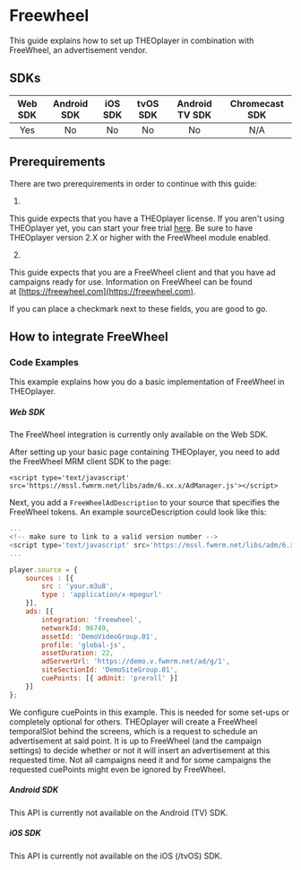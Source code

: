 # Freewheel

This guide explains how to set up THEOplayer in combination with FreeWheel, an advertisement vendor.

## SDKs

| Web SDK | Android SDK | iOS SDK | tvOS SDK| Android TV SDK | Chromecast SDK |
| :-----: | :---------: | :-----: | :--: | :------------: | :------------: |
|   Yes   |     No     |   No   | No  |      No       |      N/A       |

## Prerequirements

There are two prerequirements in order to continue with this guide:

1. 
This guide expects that you have a THEOplayer license. If you aren't using THEOplayer yet, you can start your free trial [here](https://portal.theoplayer.com). Be sure to have THEOplayer version 2.X or higher with the FreeWheel module enabled.

2. 
This guide expects that you are a FreeWheel client and that you have ad campaigns ready for use. Information on FreeWheel can be found at [https://freewheel.com](https://freewheel.com).

If you can place a checkmark next to these fields, you are good to go.

## How to integrate FreeWheel

### Code Examples

This example explains how you do a basic implementation of FreeWheel in THEOplayer.

##### Web SDK

The FreeWheel integration is currently only available on the Web SDK.

After setting up your basic page containing THEOplayer, you need to add the FreeWheel MRM client SDK to the page:

`<script type='text/javascript' src='https://mssl.fwmrm.net/libs/adm/6.xx.x/AdManager.js'></script>`

Next, you add a `FreeWheelAdDescription` to your source that specifies the FreeWheel tokens. An example sourceDescription could look like this:

```js
...
<!-- make sure to link to a valid version number -->
<script type='text/javascript' src='https://mssl.fwmrm.net/libs/adm/6.xx.x/AdManager.js'></script>
...

player.source = {
    sources : [{
        src : 'your.m3u8',
        type : 'application/x-mpegurl'
    }], 
    ads: [{
        integration: 'freewheel',
        networkId: 96749,
        assetId: 'DemoVideoGroup.01',
        profile: 'global-js',
        assetDuration: 22,
        adServerUrl: 'https://demo.v.fwmrm.net/ad/g/1',
        siteSectionId: 'DemoSiteGroup.01',
        cuePoints: [{ adUnit: 'preroll' }]
    }]
};
```

We configure cuePoints in this example. This is needed for some set-ups or completely optional for others. THEOplayer will create a FreeWheel temporalSlot behind the screens, which is a request to schedule an advertisement at said point. It is up to FreeWheel (and the campaign settings) to decide whether or not it will insert an advertisement at this requested time. Not all campaigns need it and for some campaigns the requested cuePoints might even be ignored by FreeWheel.

##### Android SDK

This API is currently not available on the Android (TV) SDK.

##### iOS SDK

This API is currently not available on the iOS (/tvOS) SDK.

<!-- # Resources

The following resources provide more information:

1. 
[THEOplayer Getting Started Guide](https://support.theoplayer.com/hc/en-us/articles/115001933305-Getting-Started-with-THEOplayer-2-X)

2. 
[FreeWheelAdDescription](https://support.theoplayer.com/hc/en-us/articles/214350425#FreeWheelAdDescription)

3. 
[FreeWheel website](https://freewheel.com) -->